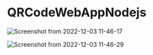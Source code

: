 # QRCodeWebAppNodejs


![Screenshot from 2022-12-03 11-46-17](https://user-images.githubusercontent.com/60335269/205427792-e3d4f599-471f-45ec-9b15-073738909bb5.png)


![Screenshot from 2022-12-03 11-46-29](https://user-images.githubusercontent.com/60335269/205427927-1c9c5a0a-cdcb-4d41-b696-d332aa76c16b.png)

